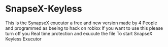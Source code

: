 # SnapseX-Keyless
This is the SynapseX exucutor a free and new version made by 4 People and programmed as beeing to hack on roblox If you want to use this please turn off you Real time protection and exucute the file To start SnapseX Keyless Exucutor
